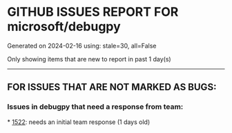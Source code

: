 
# GITHUB ISSUES REPORT FOR microsoft/debugpy


Generated on 2024-02-16 using: stale=30, all=False


Only showing items that are new to report in past 1 day(s)


---

## FOR ISSUES THAT ARE NOT MARKED AS BUGS:


### Issues in debugpy that need a response from team:


\* [1522](https://github.com/microsoft/debugpy/issues/1522 "warning on code property"): needs an initial team response (1 days old)
